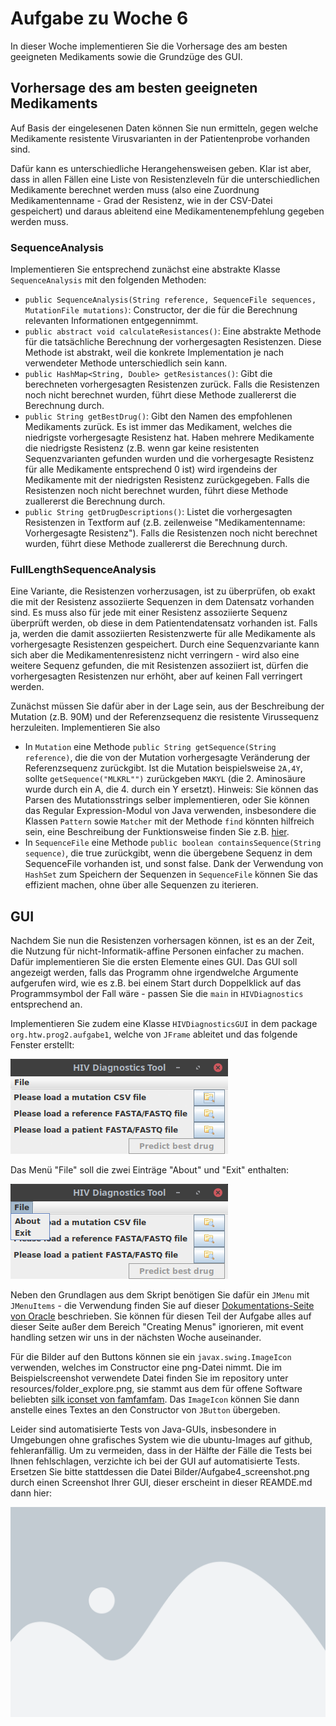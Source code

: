 # Aufgabe zu Woche 6

In dieser Woche implementieren Sie die Vorhersage des am besten geeigneten Medikaments sowie die Grundzüge des GUI.

## Vorhersage des am besten geeigneten Medikaments

Auf Basis der eingelesenen Daten können Sie nun ermitteln, gegen welche Medikamente resistente Virusvarianten in der Patientenprobe vorhanden sind.

Dafür kann es unterschiedliche Herangehensweisen geben. Klar ist aber, dass in allen Fällen eine Liste von Resistenzleveln für die unterschiedlichen Medikamente berechnet werden muss (also eine Zuordnung Medikamentenname - Grad der Resistenz, wie in der CSV-Datei gespeichert) und daraus ableitend eine Medikamentenempfehlung gegeben werden muss. 

### SequenceAnalysis

Implementieren Sie entsprechend zunächst eine abstrakte Klasse ```SequenceAnalysis``` mit den folgenden Methoden:

* ```public SequenceAnalysis(String reference, SequenceFile sequences, MutationFile mutations)```: Constructor, der die für die Berechnung relevanten Informationen entgegennimmt. 
* ```public abstract void calculateResistances()```: Eine abstrakte Methode für die tatsächliche Berechnung der vorhergesagten Resistenzen. Diese Methode ist abstrakt, weil die konkrete Implementation je nach verwendeter Methode unterschiedlich sein kann.
* ```public HashMap<String, Double> getResistances()```: Gibt die berechneten vorhergesagten Resistenzen zurück. Falls die Resistenzen noch nicht berechnet wurden, führt diese Methode zuallererst die Berechnung durch. 
* ```public String getBestDrug()```: Gibt den Namen des empfohlenen Medikaments zurück. Es ist immer das Medikament, welches die niedrigste vorhergesagte Resistenz hat. Haben mehrere Medikamente die niedrigste Resistenz (z.B. wenn gar keine resistenten Sequenzvarianten gefunden wurden und die vorhergesagte Resistenz für alle Medikamente entsprechend 0 ist) wird irgendeins der Medikamente mit der niedrigsten Resistenz zurückgegeben. Falls die Resistenzen noch nicht berechnet wurden, führt diese Methode zuallererst die Berechnung durch. 
* ```public String getDrugDescriptions()```: Listet die vorhergesagten Resistenzen in Textform auf (z.B. zeilenweise "Medikamentenname: Vorhergesagte Resistenz"). Falls die Resistenzen noch nicht berechnet wurden, führt diese Methode zuallererst die Berechnung durch.

### FullLengthSequenceAnalysis

Eine Variante, die Resistenzen vorherzusagen, ist zu überprüfen, ob exakt die mit der Resistenz assoziierte Sequenzen in dem Datensatz vorhanden sind. Es muss also für jede mit einer Resistenz assoziierte Sequenz überprüft werden, ob diese in dem Patientendatensatz vorhanden ist. Falls ja, werden die damit assoziierten Resistenzwerte für alle Medikamente als vorhergesagte Resistenzen gespeichert. Durch eine Sequenzvariante kann sich aber die Medikamentenresistenz nicht verringern - wird also eine weitere Sequenz gefunden, die mit Resistenzen assoziiert ist, dürfen die vorhergesagten Resistenzen nur erhöht, aber auf keinen Fall verringert werden.  

Zunächst müssen Sie dafür aber in der Lage sein, aus der Beschreibung der Mutation (z.B. 90M) und der Referenzsequenz die resistente Virussequenz herzuleiten. Implementieren Sie also 
* In ```Mutation``` eine Methode ```public String getSequence(String reference)```, die die von der Mutation vorhergesagte Veränderung der Referenzsequenz zurückgibt. Ist die Mutation beispielsweise ```2A,4Y```, sollte ```getSequence("MLKRL"")``` zurückgeben ```MAKYL``` (die 2. Aminosäure wurde durch ein A, die 4. durch ein Y ersetzt). Hinweis: Sie können das Parsen des Mutationsstrings selber implementieren, oder Sie können das Regular Expression-Modul von Java verwenden, insbesondere die Klassen ```Pattern``` sowie ```Matcher``` mit der Methode ```find``` könnten hilfreich sein, eine Beschreibung der Funktionsweise finden Sie z.B. [hier](https://www.tutorialspoint.com/javaregex/javaregex_capturing_groups.htm). 
* In ```SequenceFile``` eine Methode ```public boolean containsSequence(String sequence)```, die true zurückgibt, wenn die übergebene Sequenz in dem SequenceFile vorhanden ist, und sonst false. Dank der Verwendung von ```HashSet``` zum Speichern der Sequenzen in ```SequenceFile``` können Sie das effizient machen, ohne über alle Sequenzen zu iterieren. 

## GUI

Nachdem Sie nun die Resistenzen vorhersagen können, ist es an der Zeit, die Nutzung für nicht-Informatik-affine Personen einfacher zu machen. Dafür implementieren Sie die ersten Elemente eines GUI. Das GUI soll angezeigt werden, falls das Programm ohne irgendwelche Argumente aufgerufen wird, wie es z.B. bei einem Start durch Doppelklick auf das Programmsymbol der Fall wäre - passen Sie die ```main``` in ```HIVDiagnostics``` entsprechend an.

Implementieren Sie zudem eine Klasse ```HIVDiagnosticsGUI``` in dem package ```org.htw.prog2.aufgabe1```, welche von ```JFrame``` ableitet und das folgende Fenster erstellt:

![Beispielfenster](Bilder/Aufgabe4_beispielscreenshot.png)

Das Menü "File" soll die zwei Einträge "About" und "Exit" enthalten:

![Beispielfenster](Bilder/Aufgabe4_beispielscreenshot2.png)

Neben den Grundlagen aus dem Skript benötigen Sie dafür ein ```JMenu``` mit ```JMenuItems``` - die Verwendung finden Sie auf dieser [Dokumentations-Seite von Oracle](https://docs.oracle.com/javase/tutorial/uiswing/components/menu.html#create) beschrieben. Sie können für diesen Teil der Aufgabe alles auf dieser Seite außer dem Bereich "Creating Menus" ignorieren, mit event handling setzen wir uns in der nächsten Woche auseinander.

Für die Bilder auf den Buttons können sie ein ```javax.swing.ImageIcon``` verwenden, welches im Constructor eine png-Datei nimmt. Die im Beispielscreenshot verwendete Datei finden Sie im repository unter resources/folder_explore.png, sie stammt aus dem für offene Software beliebten [silk iconset von famfamfam](http://www.famfamfam.com/lab/icons/silk/). Das ```ImageIcon``` können Sie dann anstelle eines Textes an den Constructor von ```JButton``` übergeben.

Leider sind automatisierte Tests von Java-GUIs, insbesondere in Umgebungen ohne grafisches System wie die ubuntu-Images auf github, fehleranfällig. Um zu vermeiden, dass in der Hälfte der Fälle die Tests bei Ihnen fehlschlagen, verzichte ich bei der GUI auf automatisierte Tests. Ersetzen Sie bitte stattdessen die Datei Bilder/Aufgabe4_screenshot.png durch einen Screenshot Ihrer GUI, dieser erscheint in dieser REAMDE.md dann hier:

![Screenshot](Bilder/Aufgabe4_screenshot.png)